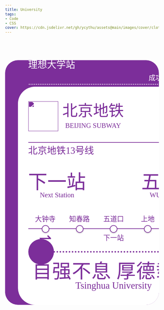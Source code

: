 ```yaml
---
title: University
tags: 
- Code
- CSS
cover: https://cdn.jsdelivr.net/gh/ycythu/assets@main/images/cover/clothes.jpg
---
```


<!--more-->
<head>
	<meta charset="utf-8">
	<meta name="viewport" content="width=device-width, initial-scale=1.0">
	<title>University</title>
</head>
<style>
	html {
		--main-color: #7c2e9a;
		--my-font-size: 12px;
	}
	/*body {
		margin: 0;
		overflow: hidden;
	}*/
	.background {
		background-color: var(--main-color);
		padding-left: calc(1.5*var(--my-font-size));
		padding-right: calc(1.5*var(--my-font-size));
		overflow: hidden;
		display: flex;
		align-items: end;
		border-radius: calc(1.5*var(--my-font-size));
		margin-top: calc(3*var(--my-font-size));
		line-height: 1.0;
	}
	.background p {
		margin: 0;
		font-family: FZYT;
		color: var(--main-color);
		text-align: center;
	}
	.container {
		margin: 0 auto calc(5*var(--my-font-size));
		width: fit-content;
	}
	@media (min-width: 320px) {
        html {
            --my-font-size: 12px;
        }
    }
    @media (min-width: 360px) {
        html {
            --my-font-size: 14px;
        }
    }
    @media (min-width: 420px) {
        html {
            --my-font-size: 16px;
        }
    }
    @media (min-width: 480px) {
        html {
            --my-font-size: 18px;
        }
    }
    @media (min-width: 600px) {
        html {
            --my-font-size: 20px;
        }
        .background {
        	align-items: center;
        }
        .container {
			margin: 0 auto;
		}
    }
    @media (min-width: 720px) {
        html {
            --my-font-size: 24px;
        }
    }
    @media (min-width: 900px) {
        html {
            --my-font-size: 28px;
        }
    }
    @media (min-width: 1440px) {
        html {
            --my-font-size: 32px;
        }
    }
	.card-box {
		background-color: #fff;
		padding: calc(1.2*var(--my-font-size));
		border-radius: calc(2*var(--my-font-size));
	}
	@font-face {
		font-family: FZYT;
		src: url("https://cdn.jsdelivr.net/gh/ycythu/assets@main/fonts/fangzheng/fangzhengyaoti.ttf")
	}
	.card-body {
		display: flex;
		flex-direction: column;
	}
	.card_head {
		padding: 0 calc(1.2*var(--my-font-size));
	}
	.bless {
		display: flex;
		justify-content: space-between;
	}
	.blessRight {
		display: flex;
		align-items: flex-end;
		column-gap: calc(0.2*var(--my-font-size));
	}
	.logo {
		display: flex;
		justify-content: space-between;
		align-items: center;
	}
	.name {
		display: flex;
		margin-top: calc(0.8*var(--my-font-size));
		border-top: 2px solid var(--main-color);
		justify-content: space-between;
	}
	.name p {
		margin-top: calc(0.4*var(--my-font-size));
	}
	.station {
		display: flex;
		justify-content: space-between;
		margin: calc(2*var(--my-font-size)) 0;
	}
	.station .size4 {
		text-align-last: center;
	}
	.subwayLogo {
		display: flex;
		column-gap: calc(0.5*var(--my-font-size));
	}
	.subwayName {
		text-align: center;
		display: flex;
		flex-direction: column;
		justify-content: space-around;
	}
	.train {
		width: calc(2.5*var(--my-font-size));
	}
	.subwayLogoImgBox {
		display: flex;
		align-items: center;
		overflow: hidden;
	}
	.subwayLogoImg {
		width: calc(3.5*var(--my-font-size));
		filter: drop-shadow(var(--main-color) 0px 200px);
		transform: translateY(-200px);
	}
	.univLogoImgBox {
		display: flex;
		align-items: center;
		overflow: hidden;
	}
	.univLogoImg {
		width: calc(4.5*var(--my-font-size));
		filter: drop-shadow(var(--main-color) 0px 200px);
		transform: translateY(-200px);
	}
	p.white {
		color: #fff;
	}
	.justified {
		text-align-last: justify;
	}
	.stationNames {
		display: flex;
		justify-content: space-evenly;
	}
	.subwayLine p {
		width: calc(4*var(--my-font-size));
	}
	.stations {
		position: relative;
		height: 12px;
		margin-top: calc(0.5*var(--my-font-size));
	}
	.line {
		position: absolute;
		top: 50%;
		left: 0;
		width: 100%;
		height: 2px;
		background-color: var(--main-color);
		transform: translateY(-50%);
	}
	.circles {
		position: absolute;
		top: 50%;
		left: 0;
		width: 100%;
		height: calc(0.75*var(--my-font-size));
		transform: translateY(-50%);
		display: flex;
		justify-content: space-evenly;
	}
	.circle {
		margin: 0 calc(1.5*var(--my-font-size));
		width: calc(0.75*var(--my-font-size));
		height: calc(0.75*var(--my-font-size));
		border-radius: 50%;
		border: 2px solid var(--main-color);
		background-color: #fff;
		box-shadow: 0 2px 4px rgba(0,0,0,0.2);
		transform: translateY(-1px);
	}
	.arrow {
		display: flex;
		justify-content: space-between;
	}
	.arrow .size4 {
		margin: calc(0.5*var(--my-font-size));
	}
	.dots {
		display: flex;
		justify-content: space-between;
		align-items: center;
		margin: calc(0.5*var(--my-font-size)) 0;
		height: 10px;
		background: url('data:image/svg+xml;utf8,<svg xmlns="http://www.w3.org/2000/svg" viewBox="0 0 10 10" width="10"><circle cx="5" cy="5" r="2.5" fill="%237c2e9a" /></svg>');
		background-repeat: repeat;
	}
	.smSots {
		margin: calc(0.2*var(--my-font-size)) 0;
		height: 6px;
		background: url('data:image/svg+xml;utf8,<svg xmlns="http://www.w3.org/2000/svg" viewBox="0 0 6 6" width="6"><circle cx="3" cy="3" r="1.5" fill="%23fff" /></svg>');
		background-repeat: repeat;
	}
	.dotCircle {
		width: calc(3*var(--my-font-size));
		height: calc(3*var(--my-font-size));
		border-radius: 50%;
		background-color: var(--main-color);
	}
	.dots div:first-child {
		transform: translateX(-calc(3.2*var(--my-font-size)));
	}
	.dots div:last-child {
		transform: translateX(calc(3.2*var(--my-font-size)));
	}
	.slogan {
		margin: calc(0.5*var(--my-font-size));
	}
	.size1 {
		font-size: calc(2.25*var(--my-font-size));
	}
	.size2 {
		font-size: calc(1.8*var(--my-font-size));
	}
	.size3 {
		font-size: calc(1.1*var(--my-font-size));
	}
	.size4 {
		font-size: calc(0.8*var(--my-font-size));
	}
</style>
<body>
	<div class="background">
		<div class="container">
			<div class="card_head">
				<div class="bless">
					<div class="blessLeft">
						<p class="white size3">理想大学站</p>
					</div>
					<div class="blessRight">
						<p class="white size4">成功上岸</p>
						<img class="train" src="https://cdn.jsdelivr.net/gh/ycythu/assets@main/images/university/train.svg">
					</div>
				</div>
				<div class="smSots"></div>
			</div>
			<div class="card-box">
				<div class="card-body">
					<div class="logo">
						<div class="subwayLogo">
							<div class="subwayLogoImgBox">
								<img class="subwayLogoImg" src="https://cdn.jsdelivr.net/gh/ycythu/assets@main/images/university/beijing.svg">
							</div>
							<div class="subwayName">
								<p class="justified size2">北京地铁</p>
								<p class="size4">BEIJING SUBWAY</p>
							</div>
						</div>
						<div class="univLogoImgBox">
							<img class="univLogoImg" src="https://cdn.jsdelivr.net/gh/ycythu/assets@main/images/university/Tsinghua.svg">
						</div>
					</div>
					<div class="name">
						<p class="justified size3">北京地铁13号线</p>
						<p class="justified size3">清华大学</p>
					</div>
					<div class="station">
						<div class="nextStation">
							<p class="justified size1">下一站</p>
							<p class="justified size4">Next Station</p>
						</div>
						<div class="stationName">
							<p class="justified size1">五道口</p>
							<p class="justified size4">WUDAOKOU</p>
						</div>
					</div>
					<div class="subwayLine">
						<div class="stationNames">
							<p class="size4">大钟寺</p>
							<p class="size4">知春路</p>
							<p class="size4">五道口</p>
							<p class="size4">上地</p>
							<p class="size4">清河站</p>
						</div>
						<div class="stations">
							<div class="line"></div>
							<div class="circles">
								<div class="circle"></div>
								<div class="circle"></div>
								<div class="circle"></div>
								<div class="circle"></div>
								<div class="circle"></div>
							</div>
						</div>
						<div class="arrow">
							<p class="size2">⇀</p>
							<p class="size4">下一站</p>
							<p class="size2">⇀</p>
						</div>
					</div>
					<div class="dots">
						<div class="dotCircle"></div>
						<div class="dotCircle"></div>
					</div>
					<div class="slogan">
						<p class="justified size1">自强不息 厚德载物</p>
						<p class="size3">Tsinghua University</p>
					</div>
				</div>
			</div>
		</div>
	</div>
</body>
<script>
	const bg = document.getElementsByClassName("background")[0];
	bg.style.height = `${document.documentElement.clientHeight}px`;
	window.onresize = function () {
		bg.style.height = `${document.documentElement.clientHeight}px`;
	}
</script>